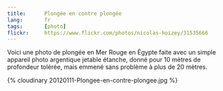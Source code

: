 ```yaml
---
title:      Plongée en contre plongée
lang:       fr
tags:       [photo]
flickr:     https://www.flickr.com/photos/nicolas-hoizey/31535666
---
```


Voici une photo de plongée en Mer Rouge en Égypte faite avec un simple appareil photo argentique jetable étanche, donné pour 10 mètres de profondeur tolérée, mais emmené sans problème à plus de 20 mètres.

{% cloudinary 20120111-Plongee-en-contre-plongee.jpg %}
